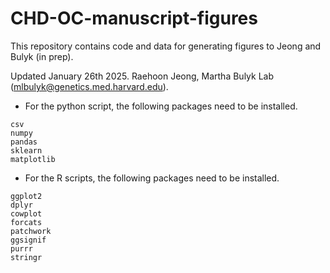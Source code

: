 # CHD-OC-manuscript-figures

This repository contains code and data for generating figures to Jeong and Bulyk (in prep).

Updated January 26th 2025. Raehoon Jeong, Martha Bulyk Lab (mlbulyk@genetics.med.harvard.edu).

- For the python script, the following packages need to be installed.
```
csv
numpy
pandas
sklearn
matplotlib
```

- For the R scripts, the following packages need to be installed.
```
ggplot2
dplyr
cowplot
forcats
patchwork
ggsignif
purrr
stringr
```
